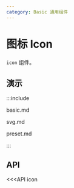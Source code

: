 ```yaml
---
category: Basic 通用组件
---
```


# 图标 Icon

`icon` 组件。

## 演示

:::include

basic.md 

svg.md

preset.md

:::

## API

<<<API icon